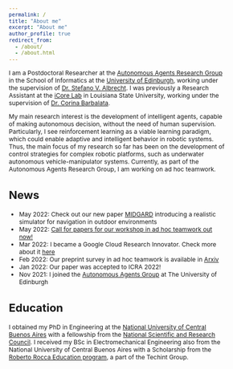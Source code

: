 ```yaml
---
permalink: /
title: "About me"
excerpt: "About me"
author_profile: true
redirect_from:
  - /about/
  - /about.html
---
```



<style type="text/css">

body{ /* Normal  */
      font-size: 12px;
  }
td {  /* Table  */
  font-size: 10px;
}
h1.title {
  font-size: 38px;
}
h1 { /* Header 1 */
  font-size: 28px;
}
h2 { /* Header 2 */
    font-size: 22px;
}
h3 { /* Header 3 */
  font-size: 18px;
}
</style>


I am a Postdoctoral Researcher at the [Autonomous Agents Research Group](https://agents.inf.ed.ac.uk/stefano-albrecht/) in the School of Informatics at the [University of Edinburgh](https://www.ed.ac.uk/), working under the supervision of [Dr. Stefano V. Albrecht](https://agents.inf.ed.ac.uk/stefano-albrecht/). I was previously a Research Assistant at the [iCore Lab](https://icorelab.github.io/index.html) in Louisiana State University, working under the supervision of [Dr. Corina Barbalata](https://www.lsu.edu/eng/mie/people/faculty/barbalata.php).


My main research interest is the development of intelligent agents, capable of making autonomous decision, without the need of human supervision. Particularly, I see reinforcement learning as a viable learning paradigm, which could enable adaptive and intelligent behavior in robotic systems. Thus, the main focus of my research so far has been on the development of control strategies for complex robotic platforms, such as underwater autonomous vehicle-manipulator systems. Currently, as part of the Autonomous Agents Research Group, I am working on ad hoc teamwork. 



## News

- May 2022: Check out our new paper [MIDGARD](https://arxiv.org/abs/2205.08389) introducing a realistic simulator for navigation in outdoor environments
- May 2022: [Call for papers for our workshop in ad hoc teamwork out now!](https://easychair.org/cfp/waht-2022)
- Mar 2022: I became a Google Cloud Research Innovator. Check more about it [here](https://cloud.google.com/edu/researchers/innovators)
- Feb 2022: Our preprint survey in ad hoc teamwork is available in [Arxiv](https://arxiv.org/abs/2202.10450)
- Jan 2022: Our paper was accepted to ICRA 2022!
- Nov 2021: I joined the [Autonomous Agents Group](https://agents.inf.ed.ac.uk/) at The University of Edinburgh



## Education

I obtained my PhD in Engineering at the [National University of Central Buenos Aires](https://www.unicen.edu.ar/english) with a fellowship from the [National Scientific and Research Council](https://www.conicet.gov.ar/?lan=en).  I received my BSc in Electromechanical Engineering also from the National University of Central Buenos Aires with a Scholarship from the [Roberto Rocca Education program](https://www.robertorocca.org/en/scholarships.aspx), a part of the Techint Group. 
